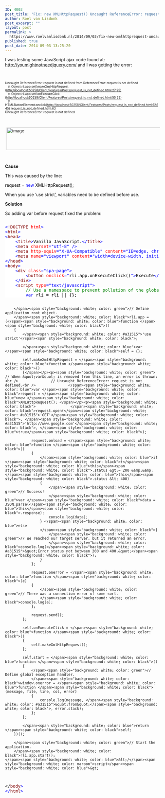 ```yaml
---
ID: 4003
post_title: 'Fix: new XMLHttpRequest() Uncaught ReferenceError: request is not defined'
author: Roel van Lisdonk
post_excerpt: ""
layout: post
permalink: >
  https://www.roelvanlisdonk.nl/2014/09/03/fix-new-xmlhttprequest-uncaught-referenceerror-request-is-not-defined/
published: true
post_date: 2014-09-03 13:25:20
---
```

<p>I was testing some JavaScript ajax code found at: <a title="http://youmightnotneedjquery.com/" href="http://youmightnotneedjquery.com/">http://youmightnotneedjquery.com/</a> and I was getting the error:</p>  <p>&#160;</p>  <p><font size="1">Uncaught ReferenceError: request is not defined from ReferenceError: request is not defined     <br />&#160;&#160; at Object.rli.app.self.makeXmlHttpRequest (</font><a href="http://localhost:50258/Client/Features/Posts/request_is_not_defined.html:27:25)"><font size="1">http://localhost:50258/Client/Features/Posts/request_is_not_defined.html:27:25)</font></a>    <br /><font size="1">&#160;&#160; at Object.rli.app.self.onExecuteClick (</font><a href="http://localhost:50258/Client/Features/Posts/request_is_not_defined.html:55:22)"><font size="1">http://localhost:50258/Client/Features/Posts/request_is_not_defined.html:55:22)</font></a>    <br /><font size="1">&#160;&#160; at HTMLButtonElement.onclick(</font><a href="http://localhost:50258/Client/Features/Posts/request_is_not_defined.html:12:145)"><font size="1">http://localhost:50258/Client/Features/Posts/request_is_not_defined.html:12:145)</font></a><font size="1"> request_is_not_defined.html:63     <br />Uncaught ReferenceError: request is not defined</font> </p>  <p>&#160;</p>  <p><a href="http://www.roelvanlisdonk.nl/wp-content/uploads/2014/09/image.png" rel="lightbox"><img title="image" style="border-top: 0px; border-right: 0px; background-image: none; border-bottom: 0px; padding-top: 0px; padding-left: 0px; margin: 0px 5px; border-left: 0px; display: inline; padding-right: 0px" border="0" alt="image" src="http://www.roelvanlisdonk.nl/wp-content/uploads/2014/09/image_thumb.png" width="580" height="74" /></a></p>  <p>&#160;</p>  <p><strong>Cause</strong></p>  <p>This was caused by the line:</p>  <p><span style="background: white; color: black">request = </span><span style="background: white; color: blue">new </span><span style="background: white; color: black">XMLHttpRequest();</span></p>  <p>When you use ‘use strict’, variables need to be defined before use.</p>  <p><strong></strong></p>  <p><strong>Solution</strong></p>  <p>So adding var before request fixed the problem:</p>  <pre class="code"><p><span style="background: white; color: blue">&lt;</span><span style="background: white; color: maroon">!DOCTYPE </span><span style="background: white; color: red">html</span><span style="background: white; color: blue">&gt;
&lt;</span><span style="background: white; color: maroon">html</span><span style="background: white; color: blue">&gt;
&lt;</span><span style="background: white; color: maroon">head</span><span style="background: white; color: blue">&gt;
    &lt;</span><span style="background: white; color: maroon">title</span><span style="background: white; color: blue">&gt;</span><span style="background: white; color: black">Vanilla JavaScript.</span><span style="background: white; color: blue">&lt;/</span><span style="background: white; color: maroon">title</span><span style="background: white; color: blue">&gt;
    &lt;</span><span style="background: white; color: maroon">meta </span><span style="background: white; color: red">charset</span><span style="background: white; color: blue">=&quot;utf-8&quot; /&gt;
    &lt;</span><span style="background: white; color: maroon">meta </span><span style="background: white; color: red">http-equiv</span><span style="background: white; color: blue">=&quot;X-UA-Compatible&quot; </span><span style="background: white; color: red">content</span><span style="background: white; color: blue">=&quot;IE=edge, chrome=1&quot; /&gt;
    &lt;</span><span style="background: white; color: maroon">meta </span><span style="background: white; color: red">name</span><span style="background: white; color: blue">=&quot;viewport&quot; </span><span style="background: white; color: red">content</span><span style="background: white; color: blue">=&quot;width=device-width, initial-scale=1, maximum-scale=1, minimum-scale=1, user-scalable=no&quot; /&gt;
&lt;/</span><span style="background: white; color: maroon">head</span><span style="background: white; color: blue">&gt;
&lt;</span><span style="background: white; color: maroon">body</span><span style="background: white; color: blue">&gt;
    &lt;</span><span style="background: white; color: maroon">div </span><span style="background: white; color: red">class</span><span style="background: white; color: blue">=&quot;spa-page&quot;&gt;
        &lt;</span><span style="background: white; color: maroon">button </span><span style="background: white; color: red">onclick</span><span style="background: white; color: blue">=&quot;</span><span style="background: white; color: black">rli.app.onExecuteClick()</span><span style="background: white; color: blue">&quot;&gt;</span><span style="background: white; color: black">Execute</span><span style="background: white; color: blue">&lt;/</span><span style="background: white; color: maroon">button</span><span style="background: white; color: blue">&gt;
    &lt;/</span><span style="background: white; color: maroon">div</span><span style="background: white; color: blue">&gt;
    &lt;</span><span style="background: white; color: maroon">script </span><span style="background: white; color: red">type</span><span style="background: white; color: blue">=&quot;text/javascript&quot;&gt;
        </span><span style="background: white; color: green">// Use a namespace to prevent pollution of the global namespace.
        </span><span style="background: white; color: blue">var </span><span style="background: white; color: black">rli = rli || {};

        </span><span style="background: white; color: green">// Define application root object.
        </span><span style="background: white; color: black">rli.app = (</span><span style="background: white; color: blue">function </span><span style="background: white; color: black">()
        {
            </span><span style="background: white; color: #a31515">'use strict'</span><span style="background: white; color: black">;

            </span><span style="background: white; color: blue">var </span><span style="background: white; color: black">self = {};

            self.makeXmlHttpRequest = </span><span style="background: white; color: blue">function </span><span style="background: white; color: black">()
            {</span></p><p><span style="background: white; color: green">               // When &quot;var&quot; is removed from this line, an error is thrown: <br />               // Uncaught ReferenceError: request is not defined.<br />               </span><span style="background: white; color: blue">var </span><span style="background: white; color: black">request = </span><span style="background: white; color: blue">new </span><span style="background: white; color: black">XMLHttpRequest(); </span></p><p><span style="background: white; color: black">                </span><span style="background: white; color: black">request.open(</span><span style="background: white; color: #a31515">'GET'</span><span style="background: white; color: black">, </span><span style="background: white; color: #a31515">'http://www.google.com'</span><span style="background: white; color: black">, </span><span style="background: white; color: blue">true</span><span style="background: white; color: black">);

                request.onload = </span><span style="background: white; color: blue">function </span><span style="background: white; color: black">()
                {
                    </span><span style="background: white; color: blue">if </span><span style="background: white; color: black">(</span><span style="background: white; color: blue">this</span><span style="background: white; color: black">.status &gt;= 200 &amp;&amp; </span><span style="background: white; color: blue">this</span><span style="background: white; color: black">.status &lt; 400)
                    {
                        </span><span style="background: white; color: green">// Success!
                        </span><span style="background: white; color: blue">var </span><span style="background: white; color: black">data = JSON.parse(</span><span style="background: white; color: blue">this</span><span style="background: white; color: black">.response);
                        console.log(data);
                    } </span><span style="background: white; color: blue">else
                    </span><span style="background: white; color: black">{
                        </span><span style="background: white; color: green">// We reached our target server, but it returned an error.
                        </span><span style="background: white; color: black">console.log(</span><span style="background: white; color: #a31515">&quot;Error status not between 200 and 400.&quot;</span><span style="background: white; color: black">);
                    }
                };

                request.onerror = </span><span style="background: white; color: blue">function </span><span style="background: white; color: black">(e)
                {
                    </span><span style="background: white; color: green">// There was a connection error of some sort.
                    </span><span style="background: white; color: black">console.log(e);
                };

                request.send();
            };

            self.onExecuteClick = </span><span style="background: white; color: blue">function </span><span style="background: white; color: black">()
            {
                self.makeXmlHttpRequest();
            };

            self.start = </span><span style="background: white; color: blue">function </span><span style="background: white; color: black">()
            {
                </span><span style="background: white; color: green">// Define global exception handler.
                </span><span style="background: white; color: black">window.onerror = </span><span style="background: white; color: blue">function </span><span style="background: white; color: black">(message, file, line, col, error)
                {
                    console.log(message, </span><span style="background: white; color: #a31515">&quot;from&quot;</span><span style="background: white; color: black">, error.stack);
                };
            };

            </span><span style="background: white; color: blue">return </span><span style="background: white; color: black">self;
        })();

        </span><span style="background: white; color: green">// Start the application.
        </span><span style="background: white; color: black">rli.app.start();
    </span><span style="background: white; color: blue">&lt;/</span><span style="background: white; color: maroon">script</span><span style="background: white; color: blue">&gt;
&lt;/</span><span style="background: white; color: maroon">body</span><span style="background: white; color: blue">&gt;
&lt;/</span><span style="background: white; color: maroon">html</span><span style="background: white; color: blue">&gt;
</span></p></pre>
